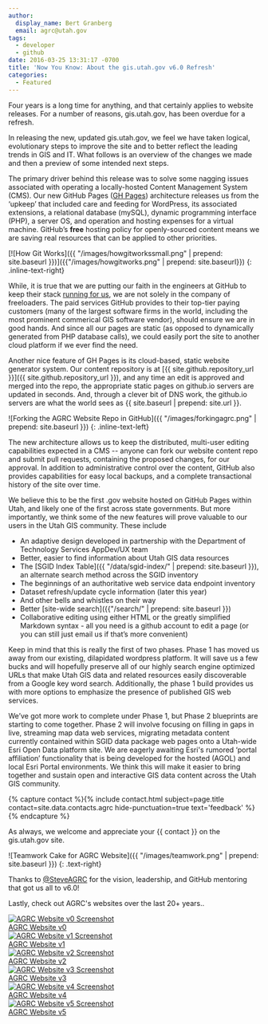 ```yaml
---
author:
  display_name: Bert Granberg
  email: agrc@utah.gov
tags:
  - developer
  - github
date: 2016-03-25 13:31:17 -0700
title: 'Now You Know: About the gis.utah.gov v6.0 Refresh'
categories:
  - Featured
---
```

Four years is a long time for anything, and that certainly applies to website releases. For a number of reasons, gis.utah.gov, has been overdue for a refresh.

In releasing the new, updated gis.utah.gov, we feel we have taken logical, evolutionary steps to improve the site and to better reflect the leading trends in GIS and IT. What follows is an overview of the changes we made and then a preview of some intended next steps.

The primary driver behind this release was to solve some nagging issues associated with operating a locally-hosted Content Management System (CMS). Our new GitHub Pages ([GH Pages](https://pages.github.com/)) architecture releases us from the  ‘upkeep’ that included care and feeding for WordPress, its associated extensions, a relational database (mySQL), dynamic programming interface (PHP), a server OS, and operation and hosting expenses for a virtual machine. GitHub’s **free** hosting policy for openly-sourced content means we are saving real resources that can be applied to other priorities.

[![How Git Works]({{ "/images/howgitworkssmall.png" | prepend: site.baseurl }})]({{"/images/howgitworks.png" | prepend: site.baseurl}})
{: .inline-text-right}

While, it is true that we are putting our faith in the engineers at GitHub to keep their stack [running for us](https://status.github.com/), we are not solely in the company of freeloaders. The paid services GitHub provides to their top-tier paying customers (many of the largest software firms in the world, including the most prominent commerical GIS software vendor), should ensure we are in good hands. And since all our pages are static (as opposed to dynamically generated from PHP database calls), we could easily port the site to another cloud platform if we ever find the need.

Another nice feature of GH Pages is its cloud-based, static website generator system. Our content repository is at [{{ site.github.repository_url }}]({{ site.github.repository_url }}), and any time an edit is approved and merged into the repo, the appropriate static pages on github.io servers are updated in seconds. And, through a clever bit of DNS work, the github.io servers are what the world sees as {{ site.baseurl | prepend: site.url }}.

![Forking the AGRC Website Repo in GitHub]({{ "/images/forkingagrc.png" | prepend: site.baseurl }})
{: .inline-text-left}

The new architecture allows us to keep the distributed, multi-user editing capabilities expected in a CMS -- anyone can fork our website content repo and submit pull requests, containing the proposed changes, for our approval. In addition to administrative control over the content, GitHub also provides capabilities for easy local backups, and a complete transactional history of the site over time.

We believe this to be the first .gov website hosted on GitHub Pages within Utah, and likely one of the first across state governments. But more importantly, we think some of the new features will prove valuable to our users in the Utah GIS community. These include

- An adaptive design developed in partnership with the Department of Technology Services AppDev/UX team
- Better, easier to find information about Utah GIS data resources
- The [SGID Index Table]({{ "/data/sgid-index/" | prepend: site.baseurl }}), an alternate search method across the SGID inventory
 - The beginnings of an authoritative web service data endpoint inventory
 - Dataset refresh/update cycle information (later this year)
 - And other bells and whistles on their way
- Better [site-wide search]({{"/search/" | prepend: site.baseurl  }})
- Collaborative editing using either HTML or the greatly simplified Markdown syntax - all you need is a github account to edit a page (or you can still just email us if that’s more convenient)

Keep in mind that this is really the first of two phases. Phase 1 has moved us away from our existing, dilapidated wordpress platform. It will save us a few bucks and will hopefully preserve all of our highly search engine optimized URLs that make Utah GIS data and related resources easily discoverable from a Google key word search. Additionally, the phase 1 build provides us with more options to emphasize the presence of published GIS web services.

We’ve got more work to complete under Phase 1, but Phase 2 blueprints are starting to come together. Phase 2 will involve focusing on filling in gaps in live, streaming map data web services, migrating metadata content currently contained within SGID data package web pages onto a Utah-wide Esri Open Data platform site. We are eagerly awaiting Esri's rumored ‘portal affiliation’ functionality that is being developed for the hosted (AGOL) and local Esri Portal environments. We think this will make it easier to bring together and sustain open and interactive GIS data content across the Utah GIS community.

{% capture contact %}{% include contact.html subject=page.title contact=site.data.contacts.agrc hide-punctuation=true text='feedback' %}{% endcapture %}

As always, we welcome and appreciate your {{ contact }} on the gis.utah.gov site.

![Teamwork Cake for AGRC Website]({{ "/images/teamwork.png" | prepend: site.baseurl }})
{: .text-right}

Thanks to [@SteveAGRC](https://twitter.com/steveagrc) for the vision, leadership, and GitHub mentoring that got us all to v6.0!

Lastly, check out AGRC's websites over the last 20+ years..

<div class="grid">
    <div class="grid__col grid__col--1-of-3 grid__col--m-1-of-2 text-center">
        <a href="{{ "/images/AGRCWebsitev0.png" | prepend: site.baseurl }}"><img alt="AGRC Website v0 Screenshot" src="{{ "/images/AGRCWebsitev0_thumb.png" | prepend: site.baseurl }}" /></a><br />
        <a href="https://web.archive.org/web/19970716211113/http://www.agr.state.ut.us/">AGRC Website v0</a>
    </div>
    <div class="grid__col grid__col--1-of-3 grid__col--m-1-of-2 text-center">
        <a href="{{ "/images/AGRCWebsitev1.png" | prepend: site.baseurl }}"><img alt="AGRC Website v1 Screenshot" src="{{ "/images/AGRCWebsitev1_thumb.png" | prepend: site.baseurl }}" /></a><br />
        <a href="https://web.archive.org/web/19981201214147/http://www.its.state.ut.us/agrc/">AGRC Website v1</a>
    </div>
    <div class="grid__col grid__col--1-of-3 grid__col--m-1-of-2 text-center">
        <a href="{{ "/images/AGRCWebsitev2.png" | prepend: site.baseurl }}"><img alt="AGRC Website v2 Screenshot" src="{{ "/images/AGRCWebsitev2_thumb.png" | prepend: site.baseurl }}" /></a><br />
        <a href="https://web.archive.org/web/20030214191929/http://gis.utah.gov/">AGRC Website v2</a>
    </div>
    <div class="grid__col grid__col--1-of-3 grid__col--m-1-of-2 text-center">
        <a href="{{ "/images/AGRCWebsitev3.png" | prepend: site.baseurl }}"><img alt="AGRC Website v3 Screenshot" src="{{ "/images/AGRCWebsitev3_thumb.png" | prepend: site.baseurl }}" /></a><br />
        <a href="https://web.archive.org/web/20030214191929/http://gis.utah.gov/">AGRC Website v3</a>
    </div>
    <div class="grid__col grid__col--1-of-3 grid__col--m-1-of-2 text-center">
        <a href="{{ "/images/AGRCWebsitev4.png" | prepend: site.baseurl }}"><img alt="AGRC Website v4 Screenshot" src="{{ "/images/AGRCWebsitev4_thumb.png" | prepend: site.baseurl }}" /></a><br />
        <a href="https://web.archive.org/web/20090323175622/http://gis.utah.gov/">AGRC Website v4</a>
    </div>
    <div class="grid__col grid__col--1-of-3 grid__col--m-1-of-2 text-center">
        <a href="{{ "/images/AGRCWebsitev5.png" | prepend: site.baseurl }}"><img alt="AGRC Website v5 Screenshot" src="{{ "/images/AGRCWebsitev5_thumb.png" | prepend: site.baseurl }}" /></a><br />
        <a href="https://web.archive.org/web/20140701075235/http://gis.utah.gov/">AGRC Website v5</a>
    </div>
</div>
